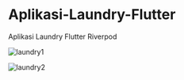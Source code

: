 # Aplikasi-Laundry-Flutter
Aplikasi Laundry Flutter Riverpod

![laundry1](https://github.com/Aliryo/Aplikasi-Laundry-Flutter/assets/105861803/b6ef15fb-9313-4465-817c-78c5005f4629)

![laundry2](https://github.com/Aliryo/Aplikasi-Laundry-Flutter/assets/105861803/1dd8e8f3-0337-4100-9173-3ad5b2f3072e)
